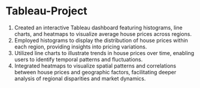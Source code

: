 # Tableau-Project
1. Created an interactive Tableau dashboard featuring histograms, line charts, 
and heatmaps to visualize average house prices across regions. 
2. Employed histograms to display the distribution of house prices within each 
region, providing insights into pricing variations. 
3. Utilized line charts to illustrate trends in house prices over time, enabling users 
to identify temporal patterns and fluctuations. 
4. Integrated heatmaps to visualize spatial patterns and correlations between 
house prices and geographic factors, facilitating deeper analysis of regional 
disparities and market dynamics. 
